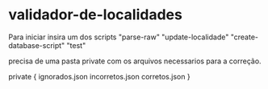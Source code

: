 # validador-de-localidades

Para iniciar insira um dos scripts
    "parse-raw"
    "update-localidade"
    "create-database-script"
    "test"

precisa de uma pasta private com os arquivos necessarios para a correção.

private {
  ignorados.json
  incorretos.json
  corretos.json
}